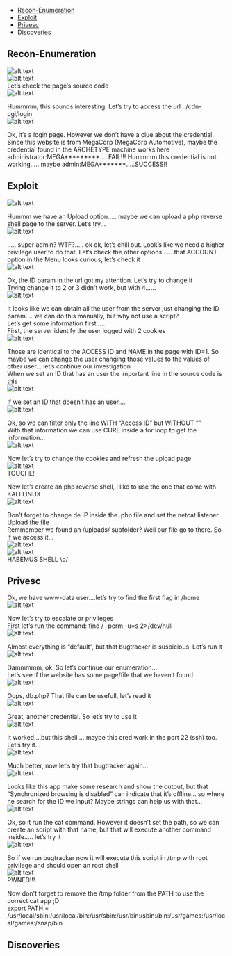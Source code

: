 * [Recon-Enumeration](#recon-enumeration)
* [Exploit](#exploit)
* [Privesc](#privesc)
* [Discoveries](#discoveries)

## Recon-Enumeration  
![alt text](./img/oopsie01.png?raw=true)  
![alt text](./img/oopsie02.png?raw=true)  
Let’s check the page‘s source code  
![alt text](./img/oopsie03.png?raw=true)  

Hummmm, this sounds interesting. Let’s try to access the url ../cdn-cgi/login  
![alt text](./img/oopsie04.png?raw=true)  

Ok, it’s a login page. However we don’t have a clue about the credential.
Since this website is from MegaCorp (MegaCorp Automotive), maybe the credential found in the ARCHETYPE machine works here  
administrator:MEGA*********.....FAIL!!!
Hummmm this credential is not working….. maybe admin:MEGA*******.....SUCCESS!!

## Exploit  
![alt text](./img/oopsie05.png?raw=true)  

Hummm we have an Upload option….. maybe we can upload a php reverse shell page to the server. Let’s try...  
![alt text](./img/oopsie06.png?raw=true)  

….. super admin? WTF?….. ok ok, let’s chill out. Look’s like we need a higher privilege user to do that. Let’s check the other options…….that ACCOUNT option in the Menu looks curious, let’s check it  
![alt text](./img/oopsie07.png?raw=true)  

Ok, the ID param in the url got my attention. Let’s try to change it  
Trying change it to 2 or 3 didn't work, but with 4…...  
![alt text](./img/oopsie08.png?raw=true)  

It looks like we can obtain all the user from the server just changing the ID param…. we can do this manually, but why not use a script?  
Let’s get some information first…..  
First, the server identify the user logged with 2 cookies  
![alt text](./img/oopsie09.png?raw=true)  

Those are identical to the ACCESS ID and NAME in the page with ID=1. So maybe we can change the user changing those values to the values of other user… let’s continue our investigation  
When we set an ID that has an user the important line in the source code is this  
![alt text](./img/oopsie10.png?raw=true)  

If we set an ID that doesn’t has an user….  
![alt text](./img/oopsie11.png?raw=true)  

Ok, so we can filter only the line WITH “Access ID” but WITHOUT “<td></td>”  
With that information we can use CURL inside a for loop to get the information…  
![alt text](./img/oopsie12.png?raw=true)  

Now let’s try to change the cookies and refresh the upload page  
![alt text](./img/oopsie13.png?raw=true)  
TOUCHE!  

Now let’s create an php reverse shell, i like to use the one that come with KALI LINUX  
![alt text](./img/oopsie14.png?raw=true)  

Don’t forget to change de IP inside the .php file and set the netcat listener  
Upload the file  
Remmember we found an /uploads/ subfolder? Well our file go to there. So if we access it…  
![alt text](./img/oopsie15.png?raw=true)  
![alt text](./img/oopsie16.png?raw=true)  
HABEMUS SHELL \o/  

## Privesc  

Ok, we have www-data user….let’s try to find the first flag in /home  
![alt text](./img/oopsie17.png?raw=true)  

Now let’s try to escalate or privileges  
First let’s run the command: find / -perm -u=s 2>/dev/null  
![alt text](./img/oopsie18.png?raw=true)  
 
Almost everything is “default”, but that bugtracker is suspicious. Let’s run it  
![alt text](./img/oopsie19.png?raw=true)  

Dammmmm, ok. So let’s continue our enumeration…  
Let’s see if the website has some page/file that we haven’t found  
![alt text](./img/oopsie20.png?raw=true)  

Oops, db.php? That file can be usefull, let’s read it  
![alt text](./img/oopsie21.png?raw=true)  

Great, another credential. So let’s try to use it  
![alt text](./img/oopsie22.png?raw=true)  

It worked….but this shell…. maybe this cred work in the port 22 (ssh) too. Let’s try it…  
![alt text](./img/oopsie23.png?raw=true)  

Much better, now let’s try that bugtracker again...  
![alt text](./img/oopsie24.png?raw=true)  

Looks like this app make some research and show the output, but that “Synchronized browsing is disabled” can indicate that it’s offline... so where he search for the ID we input? Maybe strings can help us with that…  
![alt text](./img/oopsie25.png?raw=true)  

Ok, so it run the cat command. However it doesn’t set the path, so we can create an script with that name, but that will execute another command inside….. let’s try it  
![alt text](./img/oopsie26.png?raw=true)  

So if we run bugtracker now it will execute this script in /tmp with root privilege and should open an root shell  
![alt text](./img/oopsie27.png?raw=true)  
PWNED!!!  

Now don't forget to remove the /tmp folder from the PATH to use the correct cat app ;D  
export PATH = /usr/local/sbin:/usr/local/bin:/usr/sbin:/usr/bin:/sbin:/bin:/usr/games:/usr/local/games:/snap/bin  

## Discoveries  

